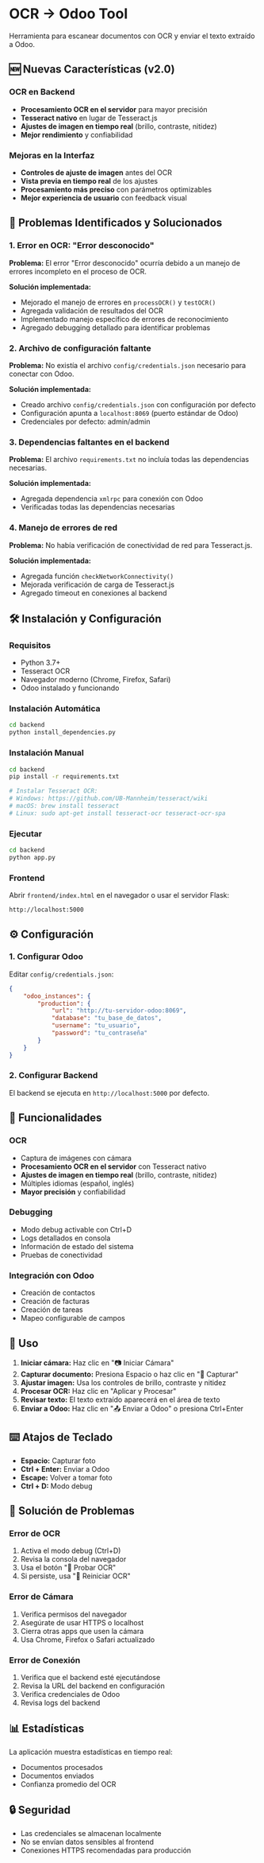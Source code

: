 # OCR → Odoo Tool

Herramienta para escanear documentos con OCR y enviar el texto extraído a Odoo.

## 🆕 Nuevas Características (v2.0)

### OCR en Backend
- **Procesamiento OCR en el servidor** para mayor precisión
- **Tesseract nativo** en lugar de Tesseract.js
- **Ajustes de imagen en tiempo real** (brillo, contraste, nitidez)
- **Mejor rendimiento** y confiabilidad

### Mejoras en la Interfaz
- **Controles de ajuste de imagen** antes del OCR
- **Vista previa en tiempo real** de los ajustes
- **Procesamiento más preciso** con parámetros optimizables
- **Mejor experiencia de usuario** con feedback visual

## 🚨 Problemas Identificados y Solucionados

### 1. **Error en OCR: "Error desconocido"**
**Problema:** El error "Error desconocido" ocurría debido a un manejo de errores incompleto en el proceso de OCR.

**Solución implementada:**
- Mejorado el manejo de errores en `processOCR()` y `testOCR()`
- Agregada validación de resultados del OCR
- Implementado manejo específico de errores de reconocimiento
- Agregado debugging detallado para identificar problemas

### 2. **Archivo de configuración faltante**
**Problema:** No existía el archivo `config/credentials.json` necesario para conectar con Odoo.

**Solución implementada:**
- Creado archivo `config/credentials.json` con configuración por defecto
- Configuración apunta a `localhost:8069` (puerto estándar de Odoo)
- Credenciales por defecto: admin/admin

### 3. **Dependencias faltantes en el backend**
**Problema:** El archivo `requirements.txt` no incluía todas las dependencias necesarias.

**Solución implementada:**
- Agregada dependencia `xmlrpc` para conexión con Odoo
- Verificadas todas las dependencias necesarias

### 4. **Manejo de errores de red**
**Problema:** No había verificación de conectividad de red para Tesseract.js.

**Solución implementada:**
- Agregada función `checkNetworkConnectivity()`
- Mejorada verificación de carga de Tesseract.js
- Agregado timeout en conexiones al backend

## 🛠️ Instalación y Configuración

### Requisitos
- Python 3.7+
- Tesseract OCR
- Navegador moderno (Chrome, Firefox, Safari)
- Odoo instalado y funcionando

### Instalación Automática
```bash
cd backend
python install_dependencies.py
```

### Instalación Manual
```bash
cd backend
pip install -r requirements.txt

# Instalar Tesseract OCR:
# Windows: https://github.com/UB-Mannheim/tesseract/wiki
# macOS: brew install tesseract
# Linux: sudo apt-get install tesseract-ocr tesseract-ocr-spa
```

### Ejecutar
```bash
cd backend
python app.py
```

### Frontend
Abrir `frontend/index.html` en el navegador o usar el servidor Flask:
```
http://localhost:5000
```

## ⚙️ Configuración

### 1. Configurar Odoo
Editar `config/credentials.json`:
```json
{
    "odoo_instances": {
        "production": {
            "url": "http://tu-servidor-odoo:8069",
            "database": "tu_base_de_datos",
            "username": "tu_usuario",
            "password": "tu_contraseña"
        }
    }
}
```

### 2. Configurar Backend
El backend se ejecuta en `http://localhost:5000` por defecto.

## 🔧 Funcionalidades

### OCR
- Captura de imágenes con cámara
- **Procesamiento OCR en el servidor** con Tesseract nativo
- **Ajustes de imagen en tiempo real** (brillo, contraste, nitidez)
- Múltiples idiomas (español, inglés)
- **Mayor precisión** y confiabilidad

### Debugging
- Modo debug activable con Ctrl+D
- Logs detallados en consola
- Información de estado del sistema
- Pruebas de conectividad

### Integración con Odoo
- Creación de contactos
- Creación de facturas
- Creación de tareas
- Mapeo configurable de campos

## 🎯 Uso

1. **Iniciar cámara:** Haz clic en "📷 Iniciar Cámara"
2. **Capturar documento:** Presiona Espacio o haz clic en "📸 Capturar"
3. **Ajustar imagen:** Usa los controles de brillo, contraste y nitidez
4. **Procesar OCR:** Haz clic en "Aplicar y Procesar"
5. **Revisar texto:** El texto extraído aparecerá en el área de texto
6. **Enviar a Odoo:** Haz clic en "📤 Enviar a Odoo" o presiona Ctrl+Enter

## ⌨️ Atajos de Teclado

- **Espacio:** Capturar foto
- **Ctrl + Enter:** Enviar a Odoo
- **Escape:** Volver a tomar foto
- **Ctrl + D:** Modo debug

## 🐛 Solución de Problemas

### Error de OCR
1. Activa el modo debug (Ctrl+D)
2. Revisa la consola del navegador
3. Usa el botón "🧪 Probar OCR"
4. Si persiste, usa "🔄 Reiniciar OCR"

### Error de Cámara
1. Verifica permisos del navegador
2. Asegúrate de usar HTTPS o localhost
3. Cierra otras apps que usen la cámara
4. Usa Chrome, Firefox o Safari actualizado

### Error de Conexión
1. Verifica que el backend esté ejecutándose
2. Revisa la URL del backend en configuración
3. Verifica credenciales de Odoo
4. Revisa logs del backend

## 📊 Estadísticas

La aplicación muestra estadísticas en tiempo real:
- Documentos procesados
- Documentos enviados
- Confianza promedio del OCR

## 🔒 Seguridad

- Las credenciales se almacenan localmente
- No se envían datos sensibles al frontend
- Conexiones HTTPS recomendadas para producción 